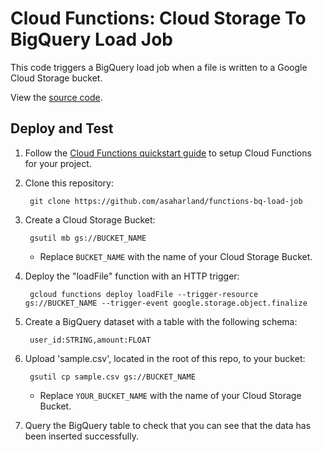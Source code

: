 # Cloud Functions: Cloud Storage To BigQuery Load Job

This code triggers a BigQuery load job when a file is written to a Google Cloud Storage bucket.

View the [source code][code].

[code]: index.js

## Deploy and Test

1. Follow the [Cloud Functions quickstart guide] to setup Cloud
Functions for your project.

1. Clone this repository:

        git clone https://github.com/asaharland/functions-bq-load-job

1. Create a Cloud Storage Bucket:

        gsutil mb gs://BUCKET_NAME

    * Replace `BUCKET_NAME` with the name of your Cloud Storage Bucket.

1. Deploy the "loadFile" function with an HTTP trigger:

        gcloud functions deploy loadFile --trigger-resource gs://BUCKET_NAME --trigger-event google.storage.object.finalize

1. Create a BigQuery dataset with a table with the following schema:

        user_id:STRING,amount:FLOAT

1. Upload 'sample.csv', located in the root of this repo, to your bucket:

        gsutil cp sample.csv gs://BUCKET_NAME

    * Replace `YOUR_BUCKET_NAME` with the name of your Cloud Storage Bucket.

1. Query the BigQuery table to check that you can see that the data has been inserted successfully.

[Cloud Functions quickstart guide]: https://cloud.google.com/functions/docs/quickstart-console